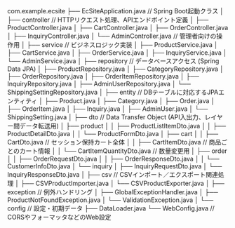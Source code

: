 com.example.ecsite
├── EcSiteApplication.java       // Spring Boot起動クラス
│
├── controller                   // HTTPリクエスト処理、APIエンドポイント定義
│   ├── ProductController.java
│   ├── CartController.java
│   ├── OrderController.java
│   ├── InquiryController.java
│   └── AdminController.java     // 管理者向けの操作用
│
├── service                      // ビジネスロジック実装
│   ├── ProductService.java
│   ├── CartService.java
│   ├── OrderService.java
│   ├── InquiryService.java
│   └── AdminService.java
│
├── repository                   // データベースアクセス (Spring Data JPA)
│   ├── ProductRepository.java
│   ├── CategoryRepository.java
│   ├── OrderRepository.java
│   ├── OrderItemRepository.java
│   ├── InquiryRepository.java
│   ├── AdminUserRepository.java
│   └── ShippingSettingRepository.java
│
├── entity                       // DBテーブルに対応するJPAエンティティ
│   ├── Product.java
│   ├── Category.java
│   ├── Order.java
│   ├── OrderItem.java
│   ├── Inquiry.java
│   ├── AdminUser.java
│   └── ShippingSetting.java
│
├── dto                          // Data Transfer Object (API入出力、レイヤー間データ転送用)
│   ├── product
│   │   ├── ProductListItemDto.java
│   │   ├── ProductDetailDto.java
│   │   └── ProductFormDto.java
│   ├── cart
│   │   ├── CartDto.java               // セッション保持カート全体
│   │   ├── CartItemDto.java           // 商品ごとのカート情報
│   │   └── CartItemQuantityDto.java   // 数量変更用
│   ├── order
│   │   ├── OrderRequestDto.java
│   │   ├── OrderResponseDto.java
│   │   └── CustomerInfoDto.java
│   └── inquiry
│       ├── InquiryRequestDto.java
│       └── InquiryResponseDto.java
│
├── csv                          // CSVインポート／エクスポート関連処理
│   ├── CSVProductImporter.java
│   └── CSVProductExporter.java
│
├── exception                    // 例外ハンドリング
│   ├── GlobalExceptionHandler.java
│   ├── ProductNotFoundException.java
│   └── ValidationException.java
│
└── config                       // 設定・初期データ
    ├── DataLoader.java
    └── WebConfig.java           // CORSやフォーマッタなどのWeb設定